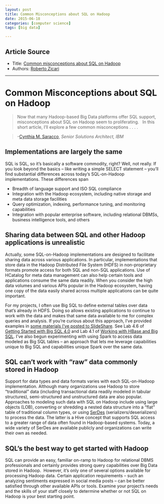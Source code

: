 ```yaml
---
layout: post
title: Common Misconceptions about SQL on Hadoop
date: 2015-06-18
categories: [computer science]
tags: [big data]

---
```


## Article Source
* Title: [Common misconceptions about SQL on Hadoop](http://www.odbms.org/2015/06/common-misconceptions-about-sql-on-hadoop/)
* Authors: [Roberto Zicari](http://www.odbms.org/author/rzicari/ "Posts by Roberto Zicari") 

---

Common Misconceptions about SQL on Hadoop 
=========================================

> Now that many Hadoop-based Big Data platforms offer SQL support,
> misconceptions about SQL on Hadoop seem to proliferating.   In this
> short article, I’ll explore a few common misconceptions . . . .

> -[Cynthia M. Saracco](http://www.odbms.org/2014/03/cynthia-m-saracco-ibm/), *Senior
Solutions Architect, IBM*

Implementations are largely the same
------------------------------------

SQL is SQL, so it’s basically a software commodity, right? 
Well, not really. If you look beyond the basics – like writing a simple SELECT
statement – you’ll find substantial differences across today’s
SQL-on-Hadoop implementations. These differences span

-   Breadth of language support and ISO SQL compliance
-   Integration with the Hadoop ecosystem, including native storage and
    meta data storage facilities
-   Query optimization, indexing, performance tuning, and monitoring
    capabilities
-   Integration with popular enterprise software, including relational
    DBMSs, business intelligence tools, and others

Sharing data between SQL and other Hadoop applications is unrealistic
----

Actually, some SQL-on-Hadoop implementations are designed to facilitate
sharing data across various applications. In particular, implementations
that store data in the Hadoop Distributed File System (HDFS) in
non-proprietary formats promote access for both SQL and non-SQL
applications. Use of HCatalog for meta data management can also help
certain tools and applications consume the same data readily. When you
consider the high data volumes and various APIs popular in the Hadoop
ecosystem, having one copy of the data easily shared across multiple
applications can be quite important.

For my projects, I often use Big SQL to define external tables over data
that’s already in HDFS. Doing so allows existing applications to
continue to work with the data and makes that same data available to me
for complex queries and analysis. If you’re curious about this approach,
I’ve provided examples in [some materials I’ve posted to
SlideShare](http://www.slideshare.net/CynthiaSaracco/documents). See Lab
4.6 of [Getting Started with Big SQL
4.0](http://www.slideshare.net/CynthiaSaracco/big-sql40-hol) and Lab 4.1
of [Working with HBase and Big
SQL](http://www.slideshare.net/CynthiaSaracco/h-base-introlabv4). I’ve
also begun experimenting with using Spark to access data modeled as Big
SQL tables – an approach that lets me leverage capabilities unique to
Big SQL and capabilities unique Spark over the same data.

SQL can’t work with “raw” data commonly stored in Hadoop
--------------------------------------------------------

Support for data types and data formats varies with each SQL-on-Hadoop
implementation. Although many organizations use Hadoop to store
“traditional” data (including transactional data readily modeled in
tabular structures), semi-structured and unstructured data are also
popular. Approaches to modeling such data with SQL on Hadoop include
using large objects (LOB), converting or shredding a nested data
structure into a “flat” table of traditional column types, or using
[SerDes](https://cwiki.apache.org/confluence/display/Hive/SerDe)
(serializers/deserializers) to process the data. The latter is a Hive
concept that supports SQL access to a greater range of data often found
in Hadoop-based systems. Today, a wide variety of SerDes are available
publicly and organizations can write their own as needed.

SQL’s the best way to get started with Hadoop
---------------------------------------------

SQL can provide an easy, familiar on-ramp to Hadoop for relational DBMS
professionals and certainly provides strong query capabilities over Big
Data stored in Hadoop.  However, it’s only one of several options
available for processing Hadoop data. Certain application requirements –
such an analyzing sentiments expressed in social media posts – can be
better satisfied through other available APIs or tools. Examine your
project’s needs and the skills of your staff closely to determine
whether or not SQL on Hadoop is your best starting point.

